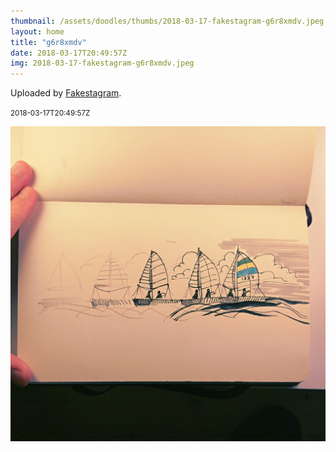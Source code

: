 ```yaml
---
thumbnail: /assets/doodles/thumbs/2018-03-17-fakestagram-g6r8xmdv.jpeg
layout: home
title: "g6r8xmdv"
date: 2018-03-17T20:49:57Z
img: 2018-03-17-fakestagram-g6r8xmdv.jpeg
---
```


Uploaded by [Fakestagram](https://github.com/opyate/fakestagram).

<small>2018-03-17T20:49:57Z</small>

![Uploaded by Fakestagram](2018-03-17-fakestagram-g6r8xmdv.jpeg)
